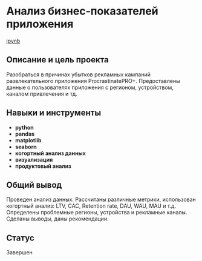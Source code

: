 # Анализ бизнес-показателей приложения

[ipynb](https://github.com/Alexander-1380/Yandex_practicum/blob/baf9a8e04013fc278ec5656e7796b257bb292063/Analysis_app's_business_metrics/%D0%90%D0%BD%D0%B0%D0%BB%D0%B8%D0%B7_%D0%B1%D0%B8%D0%B7%D0%BD%D0%B5%D1%81_%D0%BF%D0%BE%D0%BA%D0%B0%D0%B7%D0%B0%D1%82%D0%B5%D0%BB%D0%B5%D0%B9_%D0%BF%D1%80%D0%B8%D0%BB%D0%BE%D0%B6%D0%B5%D0%BD%D0%B8%D1%8F.ipynb)

## Описание и цель проекта

Разобраться в причинах убытков рекламных кампаний развлекательного приложения ProcrastinatePRO+. Предоставлены данные о пользователях приложения с регионом, устройством, каналом привлечения и тд.


## Навыки и инструменты

- **python**
- **pandas**
- **matplotlib**
- **seaborn**
- **когортный анализ данных**
- **визуализация** 
- **продуктовый анализ**

## Общий вывод

Проведен анализ данных.
Рассчитаны различные метрики, использован когортный анализ: LTV, CAC, Retention rate, DAU, WAU, MAU и т.д. Определены проблемные регионы, устройства и рекламные каналы. Сделаны выводы, даны рекомендации.

## Статус

Завершен
 
